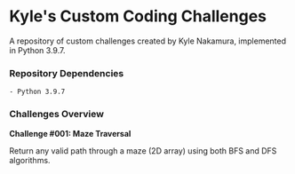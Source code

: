 # Kyle's Custom Coding Challenges

A repository of custom challenges created by Kyle Nakamura, implemented in Python 3.9.7.

### Repository Dependencies

```
- Python 3.9.7
```

### Challenges Overview

**Challenge #001: Maze Traversal**

Return any valid path through a maze (2D array) using both BFS and DFS algorithms.